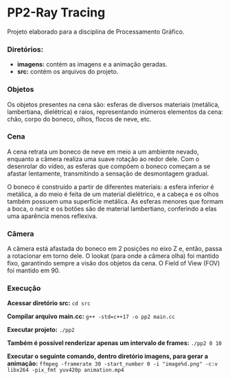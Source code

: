 # PP2-Ray Tracing
Projeto elaborado para a disciplina de Processamento Gráfico. 

### Diretórios:
- **imagens:** contém as imagens e a animação geradas.
- **src:** contém os arquivos do projeto.

### Objetos
Os objetos presentes na cena são: esferas de diversos materiais (metálica, lambertiana, dielétrica) e raios, representando inúmeros elementos da cena: chão, corpo do boneco, olhos, flocos de neve, etc.

### Cena
A cena retrata um boneco de neve em meio a um ambiente nevado, enquanto a câmera realiza uma suave rotação ao redor dele. Com o desenrolar do vídeo, as esferas que compõem o boneco começam a se afastar lentamente, transmitindo a sensação de desmontagem gradual.

O boneco é construído a partir de diferentes materiais: a esfera inferior é metálica, a do meio é feita de um material dielétrico, e a cabeça e os olhos também possuem uma superfície metálica. As esferas menores que formam a boca, o nariz e os botões são de material lambertiano, conferindo a elas uma aparência menos reflexiva.

### Câmera
A câmera está afastada do boneco em 2 posições no eixo Z e, então, passa a rotacionar em torno dele. O lookat (para onde a câmera olha) foi mantido fixo, garantindo sempre a visão dos objetos da cena. O Field of View (FOV) foi mantido em 90. 

### Execução
**Acessar diretório src:**
```cd src ```

**Compilar arquivo main.cc:**
```g++ -std=c++17 -o pp2 main.cc```

**Executar projeto:**
```./pp2```

**Também é possível renderizar apenas um intervalo de frames:**
```./pp2 0 10```

**Executar o seguinte comando, dentro diretório imagens, para gerar a animação:**
```ffmpeg -framerate 30 -start_number 0 -i "image%d.png" -c:v libx264 -pix_fmt yuv420p animation.mp4```
